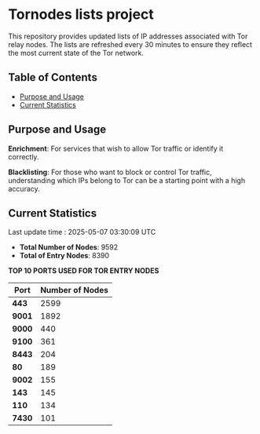 # Tornodes lists project

This repository provides updated lists of IP addresses associated with Tor relay nodes. The lists are refreshed every 30 minutes to ensure they reflect the most current state of the Tor network.

## Table of Contents

- [Purpose and Usage](#purpose-and-usage)
- [Current Statistics](#current-statistics)


## Purpose and Usage

**Enrichment**: For services that wish to allow Tor traffic or identify it correctly.

**Blacklisting**: For those who want to block or control Tor traffic, understanding which IPs belong to Tor can be a starting point with a high accuracy.

## Current Statistics

Last update time : 2025-05-07 03:30:09 UTC

- **Total Number of Nodes**: 9592
- **Total of Entry Nodes**: 8390

**TOP 10 PORTS USED FOR TOR ENTRY NODES**

| **Port** | **Number of Nodes** |
|------|-----------------|
| **443**   | 2599  |
| **9001**   | 1892  |
| **9000**   | 440  |
| **9100**   | 361  |
| **8443**   | 204  |
| **80**   | 189  |
| **9002**   | 155  |
| **143**   | 145  |
| **110**   | 134  |
| **7430**   | 101  |

